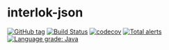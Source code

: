 # interlok-json 
[![GitHub tag](https://img.shields.io/github/tag/adaptris/interlok-json.svg)](https://github.com/adaptris/interlok-json/tags) [![Build Status](https://travis-ci.org/adaptris/interlok-json.svg?branch=develop)](https://travis-ci.org/adaptris/interlok-json)  [![codecov](https://codecov.io/gh/adaptris/interlok-json/branch/develop/graph/badge.svg)](https://codecov.io/gh/adaptris/interlok-json) [![Total alerts](https://img.shields.io/lgtm/alerts/g/adaptris/interlok-json.svg?logo=lgtm&logoWidth=18)](https://lgtm.com/projects/g/adaptris/interlok-json/alerts/) [![Language grade: Java](https://img.shields.io/lgtm/grade/java/g/adaptris/interlok-json.svg?logo=lgtm&logoWidth=18)](https://lgtm.com/projects/g/adaptris/interlok-json/context:java)

